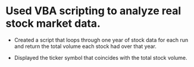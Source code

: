 # Used VBA scripting to analyze real stock market data.


* Created a script that loops through one year of stock data for each run and return the total volume each stock had over that   year.

* Displayed the ticker symbol that coincides with the total stock volume.


